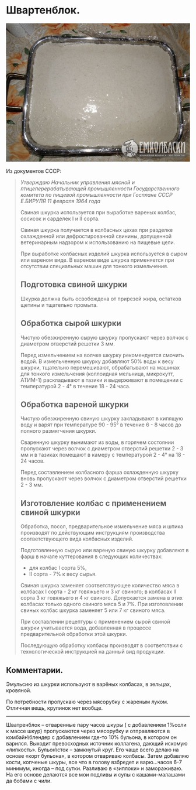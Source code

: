# Швартенблок.

![Швартенблок](/images/Kulinar/Zagotovki/shwartenblock_01.jpg 'Швартенблок')

Из документов СССР:

> _Утверждаю  Начальник управления мясной  и птицеперерабатывающей  промышленности  Государственного комитета  по пищевой промышленности  при Госплане СССР  Е.БИРУЛЯ  11 февраля 1964 года_
> 
> Свиная шкурка используется при выработке вареных колбас, сосисок и сарделек I и II сорта.
> 
> Свиная шкурка получается в колбасных цехах при разделке охлажденной или дефростированной свинины, допущенной ветеринарным надзором к использованию на пищевые цели.
> 
> При выработке колбасных изделий шкурка используется в сыром или вареном виде. В вареном виде шкурка применяется при отсутствии специальных машин для тонкого измельчения.
> 
> ## Подготовка свиной шкурки
> 
> Шкурка должна быть освобождена от прирезей жира, остатков щетины и тщательно промыта.
> 
> ## Обработка сырой шкурки
> 
> Чистую обезжиренную сырую шкурку пропускают через волчок с диаметром отверстий решетки 3 мм.
> 
> Перед измельчением на волчке шкурку рекомендуется смочить водой. В измельченную шкурку добавляют 50% воды к весу шкурки, тщательно перемешивают, обрабатывают на машинах для тонкого измельчения (коллоидная мельница, микрокутт, АТИМ-1) раскладывают в тазики и выдерживают в помещении с температурой 2 - 4° в течение 18 - 24 часа.
> 
> ## Обработка вареной шкурки
> 
> Чистую обезжиренную свиную шкурку закладывают в кипящую воду и варят при температуре 90 - 95° в течение 6 - 8 часов до полного размягчения шкурки.
> 
> Сваренную шкурку вынимают из воды, в горячем состоянии пропускают через волчок с диаметром отверстий решетки 2 - 3 мм и в тазиках помещают в камеру с температурой 2 - 4° на 18 - 24 часов.
> 
> Перед составлением колбасного фарша охлажденную шкурку вновь пропускают через волчок с диаметром отверстий решетки 2 - 3 мм.
> 
> ## Изготовление колбас с применением свиной шкурки
> 
> Обработка, посол, предварительное измельчение мяса и шпика производят по действующим инструкциям производства соответствующего вида колбасных изделий.
> 
> Подготовленную сырую или вареную свиную шкурку добавляют в фарш в начале куттерования в следующих количествах:
> 
> - для колбас I сорта 5%,
> - II сорта - 7% к весу сырья.
> 
> Свиная шкурка заменяет соответствующее количество мяса в колбасах I сорта - 2 кг говяжьего и 3 кг свиного; в колбасах II сорта 3 кг говяжьего и 4 кг свиного. Допускается замена в этих колбасах только одного свиного мяса 5 и 7%. При изготовлении свиных колбас шкурка заменяет 5 или 7 кг свиного мяса.
> 
> При составлении рецептуры с применением сырой свиной шкурки учитывается вода, добавленная в процессе предварительной обработки этой шкурки.
> 
> Последующую обработку колбасы производят в соответствии с технологической инструкцией на данный вид продукции.

## Комментарии.

Эмульсию из шкурки используют в варёных колбасах, в зельцах, кровяной.

По потребности пропускаю через мясорубку с жареным луком. Отличная вещь, крупинок нет вообще.

---
Шватренблок – отваренные пару часов шкуры ( с добавлением 1%соли к массе шкур) пропускаются через мясорубку и отправляются в комбайн\блендер с добавлением где-то 10% бульона, в котором он варился. Выходит превосходных источник коллагена, дающий искомую «липкость». Бульон\сток – замкнутый круг. Его чаще всего делаю на основе «корт бульона», в котором отвариваю колбасы. Затем добавляю кости, копченые шкуры, все что в голову взбредет и варю...часов 6-7 минимум, иногда – под сутки. Разливаю в «зиплоки» и замораживаю. На его основе делаются все мои подливы и супы с кашами-малашами да бобами с чили.
